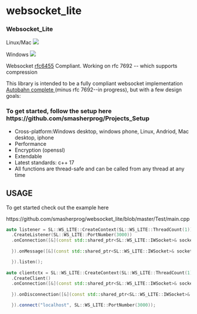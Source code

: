 # websocket_lite

<h3>Websocket_Lite</h3>
<p>Linux/Mac <img src="https://travis-ci.org/smasherprog/websocket_lite.svg?branch=master"/><p>
<p>Windows <img src="https://ci.appveyor.com/api/projects/status/kqa94n7p8se05vi9/branch/master?svg=true"/><p>
<p>Websocket <a href="https://tools.ietf.org/html/rfc6455">rfc6455</a> Compliant. Working on rfc 7692 -- which supports compression<p>
<p>This library is intended to be a fully compliant websocket implementation <a href="http://htmlpreview.github.io/?https://github.com/smasherprog/websocket_lite/blob/master/Test/autobahn/index.html">Autobahn complete </a> (minus rfc 7692--in progress), but with a few design goals:
<h3>To get started, follow the setup here https://github.com/smasherprog/Projects_Setup</h3>
<ul>
<li>
Cross-platform:Windows desktop, windows phone, Linux, Andriod, Mac desktop, iphone
</li>
<li>
Performance 
</li>
<li>
Encryption (openssl)
</li>
<li>
Extendable 
</li>
<li>
Latest standards: c++ 17 
</li>
<li>
All functions are thread-safe and can be called from any thread at any time
</li>
</ul>
<h2>USAGE</h2>
<p>To get started check out the example here<p>
https://github.com/smasherprog/websocket_lite/blob/master/Test/main.cpp

```c++
auto listener = SL::WS_LITE::CreateContext(SL::WS_LITE::ThreadCount(1))
  .CreateListener(SL::WS_LITE::PortNumber(3000))
  .onConnection([&](const std::shared_ptr<SL::WS_LITE::IWSocket>& socket, const std::unordered_map<std::string, std::string>& header) {
        
  }).onMessage([&](const std::shared_ptr<SL::WS_LITE::IWSocket>& socket, const SL::WS_LITE::WSMessage& message) {

  }).listen();
    
auto clientctx = SL::WS_LITE::CreateContext(SL::WS_LITE::ThreadCount(1))
  .CreateClient()
  .onConnection([&](const std::shared_ptr<SL::WS_LITE::IWSocket>& socket, const std::unordered_map<std::string, std::string>& header) {
        
  }).onDisconnection([&](const std::shared_ptr<SL::WS_LITE::IWSocket>& socket, unsigned short code, const std::string& msg) {

  }).connect("localhost", SL::WS_LITE::PortNumber(3000));

```

